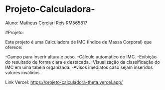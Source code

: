 # Projeto-Calculadora-

Aluno: Matheus Cerciari Reis RM565817

#Projeto:

Este projeto é uma Calculadora de IMC (Índice de Massa Corporal) que oferece:

-Campo para inserir altura e peso.
-Cálculo automático do IMC.
-Exibição do resultado de forma clara e destacada.
-Visualização da classificação do IMC em uma tabela organizada.
-Avisos imediatos caso sejam inseridos valores inválidos.


Link Vercel: https://projeto-calculadora-theta.vercel.app/

